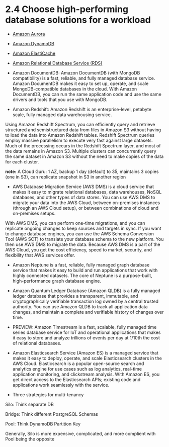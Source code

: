 # 2.4 Choose high-performing database solutions for a workload

* [Amazon Aurora](aurora)

* [Amazon DynamoDB](dynamodb)

* [Amazon ElastiCache](elasticache)

* [Amazon Relational Database Service (RDS)](rds)

* Amazon DocumentDB: Amazon DocumentDB (with MongoDB compatibility) is a fast, reliable, and fully managed database service. Amazon DocumentDB makes it easy to set up, operate, and scale MongoDB-compatible databases in the cloud. With Amazon DocumentDB, you can run the same application code and use the same drivers and tools that you use with MongoDB.

* Amazon Redshift: Amazon Redshift is an enterprise-level, petabyte scale, fully managed data warehousing service.

Using Amazon Redshift Spectrum, you can efficiently query and retrieve structured and semistructured data from files in Amazon S3 without having to load the data into Amazon Redshift tables. Redshift Spectrum queries employ massive parallelism to execute very fast against large datasets. Much of the processing occurs in the Redshift Spectrum layer, and most of the data remains in Amazon S3. Multiple clusters can concurrently query the same dataset in Amazon S3 without the need to make copies of the data for each cluster.

**note:** A Cloud Guru: 1 AZ, backup 1 day (default) to 35, maintains 3 copies (one in S3), can replicate snapshot in S3 in another region

* AWS Database Migration Service (AWS DMS) is a cloud service that makes it easy to migrate relational databases, data warehouses, NoSQL databases, and other types of data stores. You can use AWS DMS to migrate your data into the AWS Cloud, between on-premises instances (through an AWS Cloud setup), or between combinations of cloud and on-premises setups.

With AWS DMS, you can perform one-time migrations, and you can replicate ongoing changes to keep sources and targets in sync. If you want to change database engines, you can use the AWS Schema Conversion Tool (AWS SCT) to translate your database schema to the new platform. You then use AWS DMS to migrate the data. Because AWS DMS is a part of the AWS Cloud, you get the cost efficiency, speed to market, security, and flexibility that AWS services offer.

* Amazon Neptune is a fast, reliable, fully managed graph database service that makes it easy to build and run applications that work with highly connected datasets. The core of Neptune is a purpose-built, high-performance graph database engine.

* Amazon Quantum Ledger Database (Amazon QLDB) is a fully managed ledger database that provides a transparent, immutable, and cryptographically verifiable transaction log owned by a central trusted authority. You can use Amazon QLDB to track all application data changes, and maintain a complete and verifiable history of changes over time.

* PREVIEW: Amazon Timestream is a fast, scalable, fully managed time series database service for IoT and operational applications that makes it easy to store and analyze trillions of events per day at 1/10th the cost of relational databases.

* Amazon Elasticsearch Service (Amazon ES) is a managed service that makes it easy to deploy, operate, and scale Elasticsearch clusters in the AWS Cloud. Elasticsearch is a popular open-source search and analytics engine for use cases such as log analytics, real-time application monitoring, and clickstream analysis. With Amazon ES, you get direct access to the Elasticsearch APIs; existing code and applications work seamlessly with the service.

* Three strategies for multi-tenancy

Silo: Think separate DB

Bridge: Think different PostgreSQL Schemas

Pool: Think DynamoDB Partition Key

Generally, Silo is more expensive, complicated, and more complient with Pool being the opposite
